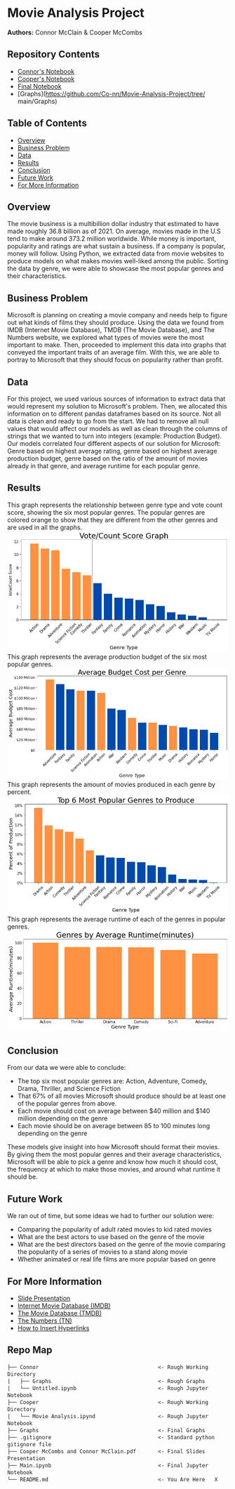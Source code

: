 # Movie Analysis Project
**Authors:** Connor McClain & Cooper McCombs

## Repository Contents
- [Connor's Notebook](https://github.com/Co-nn/Movie-Analysis-Project/tree/main/Connor/Untitled.ipynb)
- [Cooper's Notebook](https://github.com/Co-nn/Movie-Analysis-Project/tree/main/Cooper/Movie%20Analysis.ipynb)
- [Final Notebook](https://github.com/Co-nn/Movie-Analysis-Project/blob/main/Main.ipynb)
- [Graphs](https://github.com/Co-nn/Movie-Analysis-Project/tree/
main/Graphs)
## Table of Contents
- [Overview](#overview)
- [Business Problem](#business-problem)
- [Data](#data)
- [Results](#results)
- [Conclusion](#conclusion)
- [Future Work](#future-work)
- [For More Information](#for-more-information)
## Overview
The movie business is a multibillion dollar industry that estimated to have made roughly 36.8 billion as of 2021. On average, movies made in the U.S tend to make around 373.2 million worldwide. While money is important, popularity and ratings are what sustain a business. If a company is popular, money will follow. Using Python, we extracted data from movie websites to produce models on what makes movies well-liked among the public. Sorting the data by genre, we were able to showcase the most popular genres and their characteristics. 

## Business Problem
Microsoft is planning on creating a movie company and needs help to figure out what kinds of films they should produce. Using the data we found from IMDB (Internet Movie Database), TMDB (The Movie Database), and The Numbers website, we explored what types of movies were the most important to make. Then, proceeded to implement this data into graphs that conveyed the important traits of an average film. With this, we are able to portray to Microsoft that they should focus on popularity rather than profit.

## Data
 For this project, we used various sources of information to extract data that would represent my solution to Microsoft's problem. Then, we allocated this information on to different pandas dataframes based on its source. Not all data is clean and ready to go from the start. We had to remove all null values that would affect our models as well as clean through the columns of strings that we wanted to turn into integers (example: Production Budget). Our models correlated four different aspects of our solution for Microsoft: Genre based on highest average rating, genre based on highest average production budget, genre based on the ratio of the amount of movies already in that genre, and average runtime for each popular genre.

## Results
This graph represents the relationship between genre type and vote count score, showing the six most popular genres. The popular genres are colored orange to show that they are different from the other genres and are used in all the graphs.
![](./Graphs/VoteCountScore.png)
This graph represents the average production budget of the six most popular genres.
![](./Graphs/Average_Budget_Cost_per_Genre.png)
This graph represents the amount of movies produced in each genre by percent.
![](./Graphs/Top_6_Most_Popular_Genres_to_Produce.png)
This graph represents the average runtime of each of the genres in popular genres.
![](./Graphs/Genres_by_Average_Runtime(minutes).png)

## Conclusion
From our data we were able to conclude:
- The top six most popular genres are: Action, Adventure, Comedy, Drama, Thriller, and Science Fiction
- That 67% of all movies Microsoft should produce should be at least one of the popular genres from above.
- Each movie should cost on average between $40 million and $140 million depending on the genre
- Each movie should be on average between 85 to 100 minutes long depending on the genre

These models give insight into how Microsoft should format their movies. By giving them the most popular genres and their average characteristics, Microsoft will be able to pick a genre and know how much it should cost, the frequency at which to make those movies, and around what runtime it should be.
## Future Work
We ran out of time, but some ideas we had to further our solution were:
- Comparing the popularity of adult rated movies to kid rated movies
- What are the best actors to use based on the genre of the movie
- What are the best directors based on the genre of the movie
comparing the popularity of a series of movies to a stand along movie
- Whether animated or real life films are more popular based on genre
## For More Information
- [Slide Presentation](https://github.com/Co-nn/Movie-Analysis-Project/blob/main/Cooper%20McCombs%20and%20Connor%20McClain.pdf)
- [Internet Movie Database (IMDB)](https://www.imdb.com/)
- [The Movie Database (TMDB)](https://www.themoviedb.org/?language=en-US)
- [The Numbers (TN)](https://www.the-numbers.com/)
- [How to Insert Hyperlinks](https://www.youtube.com/watch?v=tYtPOq3AkmM)
 
## Repo Map
```
├── Connor                                      <- Rough Working Directory
|   ├── Graphs                                  <- Rough Graphs
|   └── Untitled.ipynb                          <- Rough Jupyter Notebook
├── Cooper                                      <- Rough Working Directory
|   └── Movie Analysis.ipynd                    <- Rough Jupyter Notebook
├── Graphs                                      <- Final Graphs                                     
├── .gitignore                                  <- Standard python gitignore file
├── Cooper McCombs and Connor McClain.pdf       <- Final Slides Presentation
├── Main.ipynb                                  <- Final Jupyter Notebook
└── README.md                                   <- You Are Here   X
```
